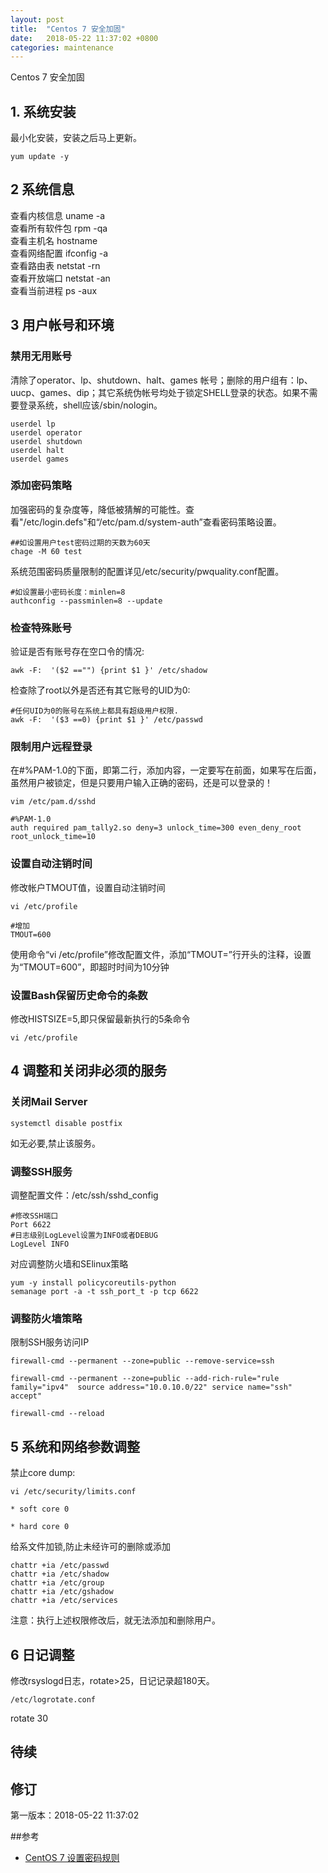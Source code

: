 ```yaml
---
layout: post
title:  "Centos 7 安全加固"
date:   2018-05-22 11:37:02 +0800
categories: maintenance
---
```


Centos 7 安全加固

## 1. 系统安装
最小化安装，安装之后马上更新。
```
yum update -y
```

## 2 系统信息
查看内核信息	uname -a  
查看所有软件包	rpm -qa  
查看主机名	hostname  
查看网络配置	ifconfig -a  
查看路由表	netstat -rn  
查看开放端口	netstat -an  
查看当前进程	ps -aux  


## 3 用户帐号和环境  
### 禁用无用账号  
清除了operator、lp、shutdown、halt、games 帐号；删除的用户组有：lp、uucp、games、dip；其它系统伪帐号均处于锁定SHELL登录的状态。如果不需要登录系统，shell应该/sbin/nologin。
```
userdel lp
userdel operator
userdel shutdown
userdel halt
userdel games
```
### 添加密码策略  
加强密码的复杂度等，降低被猜解的可能性。查看"/etc/login.defs"和“/etc/pam.d/system-auth”查看密码策略设置。
```
##如设置用户test密码过期的天数为60天
chage -M 60 test

```
系统范围密码质量限制的配置详见/etc/security/pwquality.conf配置。
```
#如设置最小密码长度：minlen=8
authconfig --passminlen=8 --update
```



### 检查特殊账号
验证是否有账号存在空口令的情况:
```
awk -F:  '($2 =="") {print $1 }' /etc/shadow
```
检查除了root以外是否还有其它账号的UID为0:
```
#任何UID为0的账号在系统上都具有超级用户权限.
awk -F:  '($3 ==0) {print $1 }' /etc/passwd
```

### 限制用户远程登录  
在#%PAM-1.0的下面，即第二行，添加内容，一定要写在前面，如果写在后面，虽然用户被锁定，但是只要用户输入正确的密码，还是可以登录的！
```
vim /etc/pam.d/sshd
```
```
#%PAM-1.0  
auth required pam_tally2.so deny=3 unlock_time=300 even_deny_root root_unlock_time=10
```
### 设置自动注销时间  
修改帐户TMOUT值，设置自动注销时间
```
vi /etc/profile
```
```
#增加
TMOUT=600
```
使用命令“vi /etc/profile”修改配置文件，添加“TMOUT=”行开头的注释，设置为“TMOUT=600”，即超时时间为10分钟


### 设置Bash保留历史命令的条数  
修改HISTSIZE=5,即只保留最新执行的5条命令
```
vi /etc/profile
```

## 4 调整和关闭非必须的服务

### 关闭Mail   Server 
```
systemctl disable postfix
```
如无必要,禁止该服务。

### 调整SSH服务
调整配置文件：/etc/ssh/sshd_config
```
#修改SSH端口
Port 6622
#日志级别LogLevel设置为INFO或者DEBUG
LogLevel INFO
```
对应调整防火墙和SElinux策略  
```
yum -y install policycoreutils-python
semanage port -a -t ssh_port_t -p tcp 6622

```

### 调整防火墙策略
限制SSH服务访问IP
```
firewall-cmd --permanent --zone=public --remove-service=ssh

firewall-cmd --permanent --zone=public --add-rich-rule="rule family="ipv4"  source address="10.0.10.0/22" service name="ssh" accept"

firewall-cmd --reload
```


## 5 系统和网络参数调整
禁止core   dump:
```
vi /etc/security/limits.conf

* soft core 0

* hard core 0

```
给系文件加锁,防止未经许可的删除或添加  
```
chattr +ia /etc/passwd
chattr +ia /etc/shadow
chattr +ia /etc/group
chattr +ia /etc/gshadow
chattr +ia /etc/services 
```
注意：执行上述权限修改后，就无法添加和删除用户。  



## 6 日记调整
修改rsyslogd日志，rotate>25，日记记录超180天。
```
/etc/logrotate.conf 
```
rotate 30

## 待续

## 修订  
第一版本：2018-05-22 11:37:02

##参考  
- [CentOS 7 设置密码规则](https://blog.csdn.net/wh211212/article/details/53992772)  
